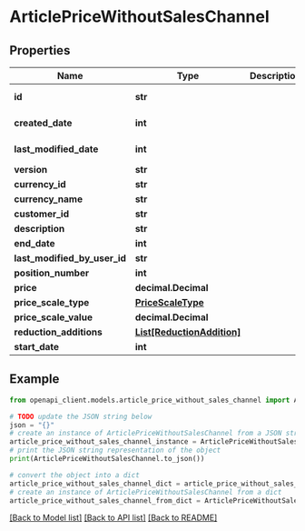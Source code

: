 # ArticlePriceWithoutSalesChannel


## Properties

Name | Type | Description | Notes
------------ | ------------- | ------------- | -------------
**id** | **str** |  | [optional] [readonly] 
**created_date** | **int** |  | [optional] [readonly] 
**last_modified_date** | **int** |  | [optional] [readonly] 
**version** | **str** |  | [optional] 
**currency_id** | **str** |  | [optional] 
**currency_name** | **str** |  | [optional] 
**customer_id** | **str** |  | [optional] 
**description** | **str** |  | [optional] 
**end_date** | **int** |  | [optional] 
**last_modified_by_user_id** | **str** |  | [optional] 
**position_number** | **int** |  | [optional] 
**price** | **decimal.Decimal** |  | [optional] 
**price_scale_type** | [**PriceScaleType**](PriceScaleType.md) |  | [optional] 
**price_scale_value** | **decimal.Decimal** |  | [optional] 
**reduction_additions** | [**List[ReductionAddition]**](ReductionAddition.md) |  | [optional] 
**start_date** | **int** |  | [optional] 

## Example

```python
from openapi_client.models.article_price_without_sales_channel import ArticlePriceWithoutSalesChannel

# TODO update the JSON string below
json = "{}"
# create an instance of ArticlePriceWithoutSalesChannel from a JSON string
article_price_without_sales_channel_instance = ArticlePriceWithoutSalesChannel.from_json(json)
# print the JSON string representation of the object
print(ArticlePriceWithoutSalesChannel.to_json())

# convert the object into a dict
article_price_without_sales_channel_dict = article_price_without_sales_channel_instance.to_dict()
# create an instance of ArticlePriceWithoutSalesChannel from a dict
article_price_without_sales_channel_from_dict = ArticlePriceWithoutSalesChannel.from_dict(article_price_without_sales_channel_dict)
```
[[Back to Model list]](../README.md#documentation-for-models) [[Back to API list]](../README.md#documentation-for-api-endpoints) [[Back to README]](../README.md)


